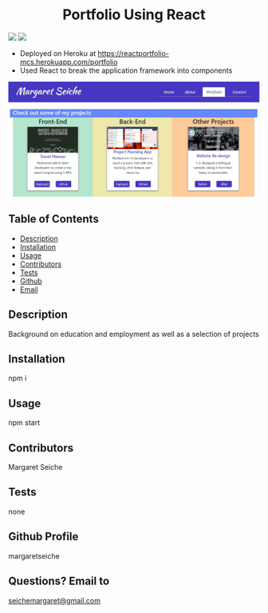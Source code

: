 <h1 align="center">Portfolio Using React</h1>

<!-- PROJECT BADGES -->
![](https://img.shields.io/badge/Number%20of%20Contributors-1-blue)
![](https://img.shields.io/badge/License-MIT-red)

* Deployed on Heroku at https://reactportfolio-mcs.herokuapp.com/portfolio
* Used React to break the application framework into components

![Snapshot of Deployed Version](/public/portfoliodeploy.JPG)

## Table of Contents
* [Description](#Description)
* [Installation](#Installation)
* [Usage](#Usage)
* [Contributors](#Contributors)
* [Tests](#Tests)
* [Github](#Github)
* [Email](#Email)

## Description
Background on education and employment as well as a selection of projects

## Installation
npm i

## Usage
npm start

## Contributors
Margaret Seiche

## Tests
none

## Github Profile
margaretseiche

## Questions? Email to     
seichemargaret@gmail.com
